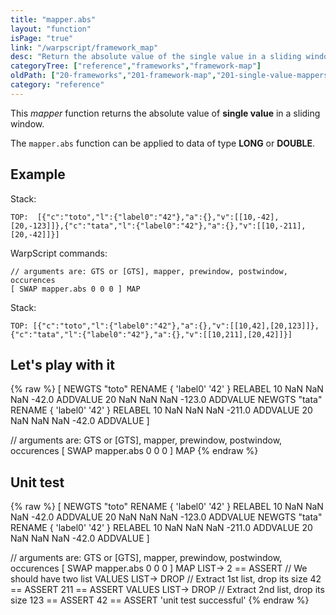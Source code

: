 ```yaml
---
title: "mapper.abs"
layout: "function"
isPage: "true"
link: "/warpscript/framework_map"
desc: "Return the absolute value of the single value in a sliding window"
categoryTree: ["reference","frameworks","framework-map"]
oldPath: ["20-frameworks","201-framework-map","201-single-value-mappers","100-mapper_abs.html.md"]
category: "reference"
---
```

 

This *mapper* function returns the absolute value of **single value** in a sliding window.

The `mapper.abs` function can be applied to data of type **LONG** or **DOUBLE**.


## Example ##

Stack:

    TOP:  [{"c":"toto","l":{"label0":"42"},"a":{},"v":[[10,-42],[20,-123]]},{"c":"tata","l":{"label0":"42"},"a":{},"v":[[10,-211],[20,-42]]}]

WarpScript commands:

    // arguments are: GTS or [GTS], mapper, prewindow, postwindow, occurences
    [ SWAP mapper.abs 0 0 0 ] MAP

Stack: 

    TOP: [{"c":"toto","l":{"label0":"42"},"a":{},"v":[[10,42],[20,123]]},{"c":"tata","l":{"label0":"42"},"a":{},"v":[[10,211],[20,42]]}]

## Let's play with it ##

{% raw %}
<warp10-warpscript-widget>[
  NEWGTS "toto" RENAME 
  { 'label0' '42' } RELABEL
  10 NaN NaN NaN -42.0 ADDVALUE
  20 NaN NaN NaN -123.0 ADDVALUE
  NEWGTS "tata" RENAME 
  { 'label0' '42' } RELABEL
  10 NaN NaN NaN -211.0 ADDVALUE
  20 NaN NaN NaN -42.0 ADDVALUE
]

// arguments are: GTS or [GTS], mapper, prewindow, postwindow, occurences
[ SWAP mapper.abs 0 0 0 ] MAP
</warp10-warpscript-widget>
{% endraw %}    


## Unit test ##

{% raw %}
<warp10-warpscript-widget>[
  NEWGTS "toto" RENAME 
  { 'label0' '42' } RELABEL
  10 NaN NaN NaN -42.0 ADDVALUE
  20 NaN NaN NaN -123.0 ADDVALUE
  NEWGTS "tata" RENAME 
  { 'label0' '42' } RELABEL
  10 NaN NaN NaN -211.0 ADDVALUE
  20 NaN NaN NaN -42.0 ADDVALUE
]

// arguments are: GTS or [GTS], mapper, prewindow, postwindow, occurences
[ SWAP mapper.abs 0 0 0 ] MAP
LIST-> 2 == ASSERT    // We should have two list
VALUES LIST-> DROP    // Extract 1st list, drop its size
42 == ASSERT
211 == ASSERT
VALUES LIST-> DROP    // Extract 2nd list, drop its size
123 == ASSERT
42 == ASSERT
'unit test successful'
</warp10-warpscript-widget>
{% endraw %}        